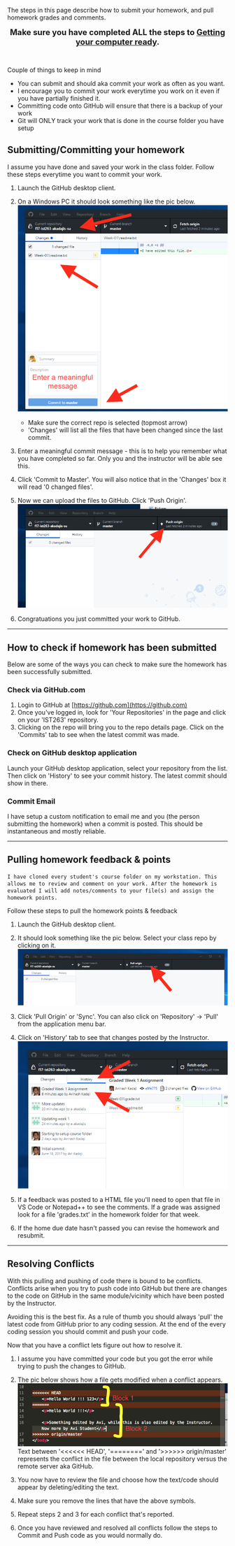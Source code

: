The steps in this page describe how to submit your homework, and pull homework grades and comments. 

<div style="font-size: 1.3em; width: 100%; text-align: center; font-weight: bold">Make sure you have completed ALL the steps to <a href="../computer-setup/">Getting your computer ready</a>.</div>  

&nbsp;

Couple of things to keep in mind

* You can submit and should aka commit your work as often as you want. 
* I encourage you to commit your work everytime you work on it even if you have  partially finished it. 
* Committing code onto GitHub will ensure that there is a backup of your work
* Git will ONLY track your work that is done in the course folder you have setup

## Submitting/Committing your homework 


I assume you have done and saved your work in the class folder. Follow these steps everytime you want to commit your work.


1. Launch the GitHub desktop client. 
2. On a Windows PC it should look something like the pic below.
![Alt](./images/github-commit-assignment-part1.png "GitHub Commit Page 1")
    * Make sure the correct repo is selected (topmost arrow)
    * 'Changes' will list all the files that have been changed since the last commit.       
    
3. Enter a meaningful commit message - this is to help you remember what you have completed so far. Only you and the instructor will be able see this.

4. Click 'Commit to Master'. You will also notice that in the 'Changes' box it will read '0 changed files'. 

5. Now we can upload the files to GitHub. Click 'Push Origin'.
![Alt](./images/github-commit-assignment-part2.png "GitHub Commit Page 2")

6. Congratuations you just committed your work to GitHub.

---  


## How to check if homework has been submitted

Below are some of the ways you can check to make sure the homework has been successfully submitted.

### Check via GitHub.com
1. Login to GitHub at [https://github.com](https://github.com) 
2. Once you've logged in, look for 'Your Repositories' in the page and click on your 'IST263' repository.
3. Clicking on the repo will bring you to the repo details page. Click on the 'Commits' tab to see when the latest commit was made.


### Check on GitHub desktop application  
Launch your GitHub desktop application, select your repository from the list. Then click on 'History' to see your commit history. The latest commit should show in there.


### Commit Email

I have setup a custom notification to email me and you (the person submitting the homework) when a commit is posted. This should be instantaneous and mostly reliable.

---  

## Pulling homework feedback & points
    I have cloned every student's course folder on my workstation. This allows me to review and comment on your work. After the homework is evaluated I will add notes/comments to your file(s) and assign the homework points. 

Follow these steps to pull the homework points & feedback

1. Launch the GitHub desktop client. 

2. It should look something like the pic below. Select your class repo by clicking on it.
![Alt](./images/github-pull-assignment-part1.png "GitHub Pull Page 1")

3. Click 'Pull Origin' or 'Sync'. You can also click on 'Repository' -> 'Pull' from the application menu bar.

4. Click on 'History' tab to see that changes posted by the Instructor. 
![Alt](./images/github-pull-assignment-part2.png "GitHub Pull Page 2")

5. If a feedback was posted to a HTML file you'll need to open that file in VS Code or Notepad++ to see the comments. If a grade was assigned look for a file 'grades.txt' in the homework folder for that week.

6. If the home due date hasn't passed you can revise the homework and resubmit.

--- 

## Resolving Conflicts

With this pulling and pushing of code there is bound to be conflicts. Conflicts arise when you try to push code into GitHub but there are changes to the code on GitHub in the same module/vicinity which have been posted by the Instructor. 

Avoiding this is the best fix. As a rule of thumb you should always 'pull' the latest code from GitHub prior to any coding session. At the end of the every coding session you should commit and push your code.

Now that you have a conflict lets figure out how to resolve it.

1. I assume you have committed your code but you got the error while trying to push the changes to GitHub.

2. The pic below shows how a file gets modified when a conflict appears.  
![Alt](./images/github-resolve-conflict.png "GitHub Resolve Conflict")
Text between '<<<<<< HEAD', '========' and '>>>>>> origin/master' represents the conflict in the file between the local repository versus the remote server aka GitHub. 

3. You now have to review the file and choose how the text/code should appear by deleting/editing the text.

4. Make sure you remove the lines that have the above symbols.

5. Repeat steps 2 and 3 for each conflict that's reported.

5. Once you have reviewed and resolved all conflicts follow the steps to Commit and Push code as you would normally do.